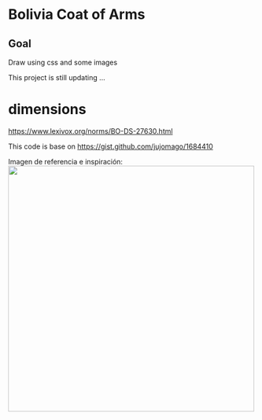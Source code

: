 # Bolivia Coat of Arms
## Goal
Draw using css and some images

This project is still updating ...

# dimensions

https://www.lexivox.org/norms/BO-DS-27630.html

This code is base on https://gist.github.com/jujomago/1684410

Imagen de referencia e inspiración:
<img src="https://user-images.githubusercontent.com/52986565/200959537-568127fd-d524-4569-8785-db21ff2b09c0.png" width="500" />

